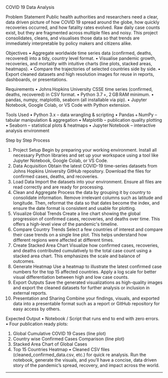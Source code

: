 COVID 19 Data Analysis


Problem Statement
Public health authorities and researchers need a clear, data driven picture of how COVID 19 spread around the globe, how quickly recoveries occurred, and how fatality rates evolved. Raw daily case counts exist, but they are fragmented across multiple files and noisy. This project consolidates, cleans, and visualises those data so that trends are immediately interpretable by policy makers and citizens alike.




Objectives
•	Aggregate worldwide time series data (confirmed, deaths, recovered) into a tidy, country level format.
•	Visualise pandemic growth, recoveries, and mortality with intuitive charts (line plots, stacked areas, heatmaps).
•	Compare the trajectories of selected countries side by side.
•	Export cleaned datasets and high resolution images for reuse in reports, dashboards, or presentations.




Requirements
•	Johns Hopkins University CSSE time series (confirmed, deaths, recovered) in CSV format.
•	Python 3.7 +, 2 GB RAM minimum.
•	pandas, numpy, matplotlib, seaborn (all installable via pip).
•	Jupyter Notebook, Google Colab, or VS Code with Python extension.
	
	
	
	
	
Tools Used
•	Python 3.x – data wrangling & scripting
•	Pandas + NumPy – tabular manipulation & aggregation
•	Matplotlib – publication quality plotting
•	Seaborn – statistical plots & heatmaps
•	Jupyter Notebook  – interactive analysis environment






Step by Step Process
1.	Project Setup
Begin by preparing your working environment. Install all necessary Python libraries and set up your workspace using a tool like Jupyter Notebook, Google Colab, or VS Code.
2.	Data Acquisition
Obtain the latest COVID-19 time-series datasets from Johns Hopkins University GitHub repository. Download the files for confirmed cases, deaths, and recoveries.
3.	Load Data
Import the datasets into your environment. Ensure all files are read correctly and are ready for processing.
4.	Clean and Aggregate
Process the data by grouping it by country to consolidate information. Remove irrelevant columns such as latitude and longitude. Then, reformat the data so that dates become the index, and ensure the date format is consistent and usable for plotting.
5.	Visualize Global Trends
Create a line chart showing the global progression of confirmed cases, recoveries, and deaths over time. This offers a high-level view of the pandemic's timeline.
6.	Compare Country Trends
Select a few countries of interest and compare their case trends on a single line plot. This helps understand how different regions were affected at different times.
7.	Create Stacked Area Chart
Visualize how confirmed cases, recoveries, and deaths contributed cumulatively to the total case count using a stacked area chart. This emphasizes the scale and balance of outcomes.
8.	Generate Heatmap
Use a heatmap to illustrate the latest confirmed case numbers for the top 15 affected countries. Apply a log scale for better visual differentiation between high and low case counts.
9.	Export Outputs
Save the generated visualizations as high-quality images and export the cleaned datasets for further analysis or inclusion in external reports.
10.	Presentation and Sharing
Combine your findings, visuals, and exported data into a presentable format such as a report or GitHub repository for easy access by others.
	
	
	
	






 
Expected Output
•	Notebook / Script that runs end to end with zero errors.
•	Four publication ready plots:
1.	Global Cumulative COVID 19 Cases (line plot)
2.	Country wise Confirmed Cases Comparison (line plot)
3.	Stacked Area Chart of Global Cases
4.	Top 15 Countries Heatmap
•	Cleaned CSV files (cleaned_confirmed_data.csv, etc.) for quick re analysis.
Run the notebook, generate the visuals, and you’ll have a concise, data driven story of the pandemic’s spread, recovery, and impact across the world.
________________________________________

